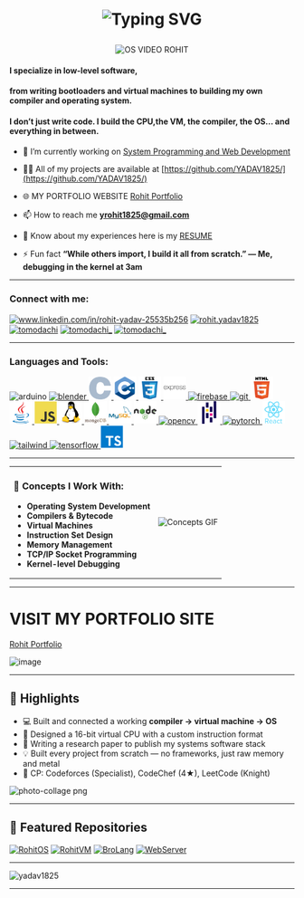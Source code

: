 <h1 align="center"><p align="center">
  <img src="https://readme-typing-svg.demolab.com?font=Fira+Code&size=24&pause=1000&color=00F700&center=true&vCenter=true&width=800&lines=Hi+%F0%9F%91%8B%2C+I'm+Rohit+Yadav;I+am+a+systems+programming+enthusiast;I+am+a+3rd+year+IT+student+at+NIT+Jalandhar" alt="Typing SVG" />
</p></h1> 



<p align="center">
  <img src="https://github.com/user-attachments/assets/c5bd66fb-7f7f-4211-9e51-5feacb9809a1" alt="OS VIDEO ROHIT" width="750"/>
</p>




<h4 align="left">I specialize in low-level software,</h4>
<h4>from writing bootloaders and virtual machines to building my own compiler and operating system.</h4>
<h4>I don’t just write code. I build the CPU,the VM, the compiler, the OS… and everything in between.</h4>


- 🔭 I’m currently working on [System Programming and Web Development](https://github.com/YADAV1825/BroLang-Stack)

- 👨‍💻 All of my projects are available at [https://github.com/YADAV1825/](https://github.com/YADAV1825/)

- 🌐 MY PORTFOLIO WEBSITE [Rohit Portfolio](https://rohityadav1825.netlify.app/)

- 📫 How to reach me **yrohit1825@gmail.com**

- 📄 Know about my experiences here is my [RESUME](https://www.linkedin.com/in/rohit-yadav-25535b256/overlay/1751778271701/single-media-viewer?type=DOCUMENT&profileId=ACoAAD8OZKEBcV3UCV8D5yXDDr-GLclDvKexlac&lipi=urn%3Ali%3Apage%3Ad_flagship3_profile_view_base%3BKykAPyKwRWGGeqHw0vTGIw%3D%3D)

- ⚡ Fun fact **“While others import, I build it all from scratch.” — Me, debugging in the kernel at 3am**

---

<h3 align="left">Connect with me:</h3>
<p align="left">
<a href="https://linkedin.com/in/www.linkedin.com/in/rohit-yadav-25535b256" target="blank"><img align="center" src="https://raw.githubusercontent.com/rahuldkjain/github-profile-readme-generator/master/src/images/icons/Social/linked-in-alt.svg" alt="www.linkedin.com/in/rohit-yadav-25535b256" height="30" width="40" /></a>
<a href="https://instagram.com/rohit.yadav1825" target="blank"><img align="center" src="https://raw.githubusercontent.com/rahuldkjain/github-profile-readme-generator/master/src/images/icons/Social/instagram.svg" alt="rohit.yadav1825" height="30" width="40" /></a>
<a href="https://www.codechef.com/users/tomodachi" target="blank"><img align="center" src="https://cdn.jsdelivr.net/npm/simple-icons@3.1.0/icons/codechef.svg" alt="tomodachi" height="30" width="40" /></a>
<a href="https://codeforces.com/profile/tomodachi_" target="blank"><img align="center" src="https://raw.githubusercontent.com/rahuldkjain/github-profile-readme-generator/master/src/images/icons/Social/codeforces.svg" alt="tomodachi_" height="30" width="40" /></a>
<a href="https://www.leetcode.com/tomodachi_" target="blank"><img align="center" src="https://raw.githubusercontent.com/rahuldkjain/github-profile-readme-generator/master/src/images/icons/Social/leet-code.svg" alt="tomodachi_" height="30" width="40" /></a>
</p>

---

<h3 align="left">Languages and Tools:</h3>
<p align="left"><img src="https://cdn.worldvectorlogo.com/logos/arduino-1.svg" alt="arduino" width="40" height="40"/> </a> <a href="https://www.blender.org/" target="_blank" rel="noreferrer"> <img src="https://download.blender.org/branding/community/blender_community_badge_white.svg" alt="blender" width="40" height="40"/> </a> <a href="https://www.cprogramming.com/" target="_blank" rel="noreferrer"> <img src="https://raw.githubusercontent.com/devicons/devicon/master/icons/c/c-original.svg" alt="c" width="40" height="40"/> </a> <a href="https://www.w3schools.com/cpp/" target="_blank" rel="noreferrer"> <img src="https://raw.githubusercontent.com/devicons/devicon/master/icons/cplusplus/cplusplus-original.svg" alt="cplusplus" width="40" height="40"/> </a> <a href="https://www.w3schools.com/css/" target="_blank" rel="noreferrer"> <img src="https://raw.githubusercontent.com/devicons/devicon/master/icons/css3/css3-original-wordmark.svg" alt="css3" width="40" height="40"/> </a> <a href="https://expressjs.com" target="_blank" rel="noreferrer"> <img src="https://raw.githubusercontent.com/devicons/devicon/master/icons/express/express-original-wordmark.svg" alt="express" width="40" height="40"/> </a> <a href="https://firebase.google.com/" target="_blank" rel="noreferrer"> <img src="https://www.vectorlogo.zone/logos/firebase/firebase-icon.svg" alt="firebase" width="40" height="40"/> </a> <a href="https://git-scm.com/" target="_blank" rel="noreferrer"> <img src="https://www.vectorlogo.zone/logos/git-scm/git-scm-icon.svg" alt="git" width="40" height="40"/> </a> <a href="https://www.w3.org/html/" target="_blank" rel="noreferrer"> <img src="https://raw.githubusercontent.com/devicons/devicon/master/icons/html5/html5-original-wordmark.svg" alt="html5" width="40" height="40"/> </a> <a href="https://www.java.com" target="_blank" rel="noreferrer"> <img src="https://raw.githubusercontent.com/devicons/devicon/master/icons/java/java-original.svg" alt="java" width="40" height="40"/> </a> <a href="https://developer.mozilla.org/en-US/docs/Web/JavaScript" target="_blank" rel="noreferrer"> <img src="https://raw.githubusercontent.com/devicons/devicon/master/icons/javascript/javascript-original.svg" alt="javascript" width="40" height="40"/> </a> <a href="https://www.linux.org/" target="_blank" rel="noreferrer"> <img src="https://raw.githubusercontent.com/devicons/devicon/master/icons/linux/linux-original.svg" alt="linux" width="40" height="40"/> </a> <a href="https://www.mongodb.com/" target="_blank" rel="noreferrer"> <img src="https://raw.githubusercontent.com/devicons/devicon/master/icons/mongodb/mongodb-original-wordmark.svg" alt="mongodb" width="40" height="40"/> </a> <a href="https://www.mysql.com/" target="_blank" rel="noreferrer"> <img src="https://raw.githubusercontent.com/devicons/devicon/master/icons/mysql/mysql-original-wordmark.svg" alt="mysql" width="40" height="40"/> </a> <a href="https://nodejs.org" target="_blank" rel="noreferrer"> <img src="https://raw.githubusercontent.com/devicons/devicon/master/icons/nodejs/nodejs-original-wordmark.svg" alt="nodejs" width="40" height="40"/> </a> <a href="https://opencv.org/" target="_blank" rel="noreferrer"> <img src="https://www.vectorlogo.zone/logos/opencv/opencv-icon.svg" alt="opencv" width="40" height="40"/> </a> <a href="https://pandas.pydata.org/" target="_blank" rel="noreferrer"> <img src="https://raw.githubusercontent.com/devicons/devicon/2ae2a900d2f041da66e950e4d48052658d850630/icons/pandas/pandas-original.svg" alt="pandas" width="40" height="40"/> </a> <a href="https://pytorch.org/" target="_blank" rel="noreferrer"> <img src="https://www.vectorlogo.zone/logos/pytorch/pytorch-icon.svg" alt="pytorch" width="40" height="40"/> </a> <a href="https://reactjs.org/" target="_blank" rel="noreferrer"> <img src="https://raw.githubusercontent.com/devicons/devicon/master/icons/react/react-original-wordmark.svg" alt="react" width="40" height="40"/> </a> <a href="https://tailwindcss.com/" target="_blank" rel="noreferrer"> <img src="https://www.vectorlogo.zone/logos/tailwindcss/tailwindcss-icon.svg" alt="tailwind" width="40" height="40"/> </a> <a href="https://www.tensorflow.org" target="_blank" rel="noreferrer"> <img src="https://www.vectorlogo.zone/logos/tensorflow/tensorflow-icon.svg" alt="tensorflow" width="40" height="40"/> </a> <a href="https://www.typescriptlang.org/" target="_blank" rel="noreferrer"> <img src="https://raw.githubusercontent.com/devicons/devicon/master/icons/typescript/typescript-original.svg" alt="typescript" width="40" height="40"/> </a>  </a> </p>

---

<table>
  <tr>
    <td>
      <h3><strong>🧠 Concepts I Work With:</strong></h3>
      <ul>
        <li><strong>Operating System Development</strong></li>
        <li><strong>Compilers & Bytecode</strong></li>
        <li><strong>Virtual Machines</strong></li>
        <li><strong>Instruction Set Design</strong></li>
        <li><strong>Memory Management</strong></li>
        <li><strong>TCP/IP Socket Programming</strong></li>
        <li><strong>Kernel-level Debugging</strong></li>
      </ul>
    </td>
    <td align="right">
      <img src="https://github.com/user-attachments/assets/f55b027a-679b-4a10-8976-f6fe0784483c" alt="Concepts GIF" width="250"/>
    </td>
  </tr>
</table>

---
# VISIT MY PORTFOLIO SITE

[Rohit Portfolio](https://rohityadav1825.netlify.app/)

<img width="718" height="890" alt="image" src="https://github.com/user-attachments/assets/68824b30-8f50-4f17-9826-faee0e0f3a9d" />


---

## 📜 Highlights

- 💻 Built and connected a working **compiler → virtual machine → OS**  
- 🧵 Designed a 16-bit virtual CPU with a custom instruction format  
- 📄 Writing a research paper to publish my systems software stack  
- 💡 Built every project from scratch — no frameworks, just raw memory and metal  
- 🧪 CP: Codeforces (Specialist), CodeChef (4★), LeetCode (Knight)

![photo-collage png](https://github.com/user-attachments/assets/0e93c264-12bd-445c-9244-202416dec857)

---

## 📌 Featured Repositories

[![RohitOS](https://github-readme-stats.vercel.app/api/pin/?username=YADAV1825&repo=OS-RohitOS)](https://github.com/YADAV1825/OS-RohitOS)
[![RohitVM](https://github-readme-stats.vercel.app/api/pin/?username=YADAV1825&repo=Virtual-CPU-and-VM-RohitVM)](https://github.com/YADAV1825/Virtual-CPU-and-VM-RohitVM)
[![BroLang](https://github-readme-stats.vercel.app/api/pin/?username=YADAV1825&repo=BroLang-Stack)](https://github.com/YADAV1825/BroLang-Stack)
[![WebServer](https://github-readme-stats.vercel.app/api/pin/?username=YADAV1825&repo=CPP-Http-web-server-Single-thread-for-Linux)](https://github.com/YADAV1825/CPP-Http-web-server-Single-thread-for-Linux)

---

<p align="left"> <img src="https://komarev.com/ghpvc/?username=yadav1825&label=Profile%20views&color=0e75b6&style=flat" alt="yadav1825" /> </p>

---

